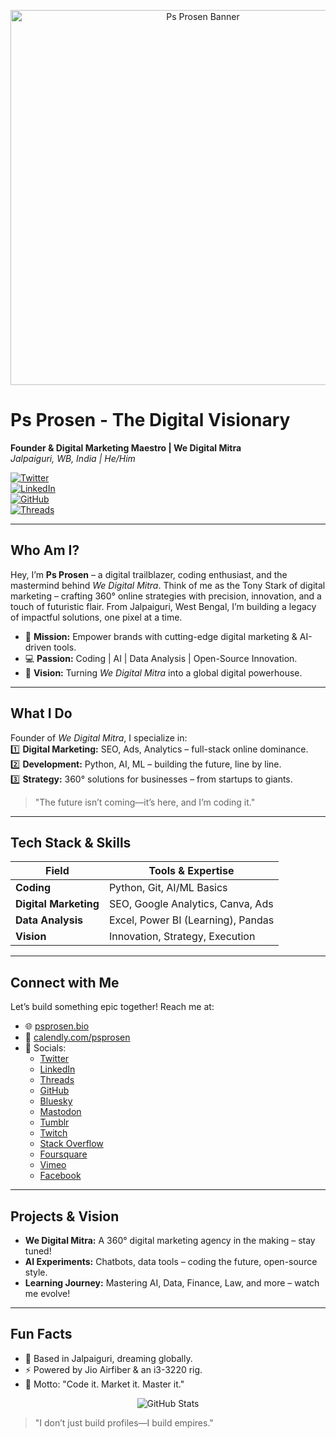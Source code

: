 <p align="center">
  <img src="https://i.imgur.com/YourLogoHere.png" alt="Ps Prosen Banner" width="600"/>
</p>

# Ps Prosen - The Digital Visionary  
**Founder & Digital Marketing Maestro | We Digital Mitra**  
*Jalpaiguri, WB, India | He/Him*  

[![Twitter](https://img.shields.io/badge/Twitter-@ProsenPs-1DA1F2?style=flat&logo=twitter)](https://twitter.com/ProsenPs)  
[![LinkedIn](https://img.shields.io/badge/LinkedIn-psprosen-0A66C2?style=flat&logo=linkedin)](https://linkedin.com/in/psprosen)  
[![GitHub](https://img.shields.io/badge/GitHub-PsProsen--Dev-181717?style=flat&logo=github)](https://github.com/PsProsen-Dev)  
[![Threads](https://img.shields.io/badge/Threads-ps_prosen-000000?style=flat&logo=threads)](https://threads.net/ps_prosen)  

---

## Who Am I?  
Hey, I’m **Ps Prosen** – a digital trailblazer, coding enthusiast, and the mastermind behind *We Digital Mitra*. Think of me as the Tony Stark of digital marketing – crafting 360° online strategies with precision, innovation, and a touch of futuristic flair. From Jalpaiguri, West Bengal, I’m building a legacy of impactful solutions, one pixel at a time.  

- 🌟 **Mission:** Empower brands with cutting-edge digital marketing & AI-driven tools.  
- 💻 **Passion:** Coding | AI | Data Analysis | Open-Source Innovation.  
- 🚀 **Vision:** Turning *We Digital Mitra* into a global digital powerhouse.  

---

## What I Do  
Founder of *We Digital Mitra*, I specialize in:  
1️⃣ **Digital Marketing:** SEO, Ads, Analytics – full-stack online dominance.  
2️⃣ **Development:** Python, AI, ML – building the future, line by line.  
3️⃣ **Strategy:** 360° solutions for businesses – from startups to giants.  

> "The future isn’t coming—it’s here, and I’m coding it."  

---

## Tech Stack & Skills  
| **Field**          | **Tools & Expertise**                  |  
|---------------------|----------------------------------------|  
| **Coding**         | Python, Git, AI/ML Basics             |  
| **Digital Marketing** | SEO, Google Analytics, Canva, Ads   |  
| **Data Analysis**  | Excel, Power BI (Learning), Pandas    |  
| **Vision**         | Innovation, Strategy, Execution       |  

---

## Connect with Me  
Let’s build something epic together! Reach me at:  
- 🌐 [psprosen.bio](https://psprosen.bio/)  
- 📩 [calendly.com/psprosen](https://calendly.com/psprosen)  
- 📱 Socials:  
  - [Twitter](https://twitter.com/ProsenPs)  
  - [LinkedIn](https://linkedin.com/in/psprosen)  
  - [Threads](https://threads.net/ps_prosen)  
  - [GitHub](https://github.com/PsProsen-Dev)  
  - [Bluesky](https://bsky.app/profile/psprosen.bio)  
  - [Mastodon](https://mastodon.social/@psprosen)  
  - [Tumblr](https://psprosen.tumblr.com)  
  - [Twitch](https://twitch.tv/psprosen)  
  - [Stack Overflow](https://stackoverflow.com/users/28957366/ps-prosen)  
  - [Foursquare](https://foursquare.com/user/1411679144)  
  - [Vimeo](https://vimeo.com/user232835254)  
  - [Facebook](https://facebook.com/psprosen)  

---

## Projects & Vision  
- **We Digital Mitra:** A 360° digital marketing agency in the making – stay tuned!  
- **AI Experiments:** Chatbots, data tools – coding the future, open-source style.  
- **Learning Journey:** Mastering AI, Data, Finance, Law, and more – watch me evolve!  

---

## Fun Facts  
- 📍 Based in Jalpaiguri, dreaming globally.  
- ⚡ Powered by Jio Airfiber & an i3-3220 rig.  
- 🎯 Motto: "Code it. Market it. Master it."  

<p align="center">
  <img src="https://github-readme-stats.vercel.app/api?username=PsProsen-Dev&show_icons=true&theme=radical" alt="GitHub Stats"/>
</p>

> "I don’t just build profiles—I build empires."  
